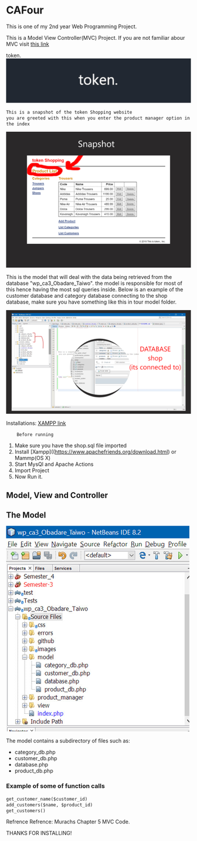 # CAFour
This is one of my 2nd year Web Programming Project.


This is a Model View Controller(MVC) Project.
If you are not familiar abour MVC visit [this link](https://www.youtube.com/watch?v=1IsL6g2ixak&feature=youtu.be)


token.
![token image](/images/tokener.jpeg)




    This is a snapshot of the token Shopping website
    you are greeted with this when you enter the product manager option in the index
<img src="images/ProductList.jpeg" alt=""/>



This is the model that will deal with the data being retrieved from the database "wp_ca3_Obadare_Taiwo".
the model is responsible for most of this hence having the most sql queries inside.
Below is an example of the customer database and category
 database connecting to the shop database, make sure you have something like this in tour model folder.

<img src="images/example.png" alt=""/>


Installations:
[XAMPP link](https://www.apachefriends.org/download.html)

        Before running
1. Make sure you have the shop.sql file imported
2. Install [Xampp]((https://www.apachefriends.org/download.html) or Mammp(OS X)
3. Start MysQl and Apache Actions
4. Import Project
5. Now Run it.

<h2> Model, View and Controller </h2>

<h2> The Model</h2>

![This is Model](/images/model1.jpeg)

The model contains a subdirectory of files such as:
- category_db.php
- customer_db.php
- database.php
- product_db.php
<h3>Example of some of function calls</h3>

    get_customer_name($customer_id)
    add_customers($name, $product_id)
    get_customers()


Refrence
Refrence: Murachs Chapter 5 MVC Code.

THANKS FOR INSTALLING!


